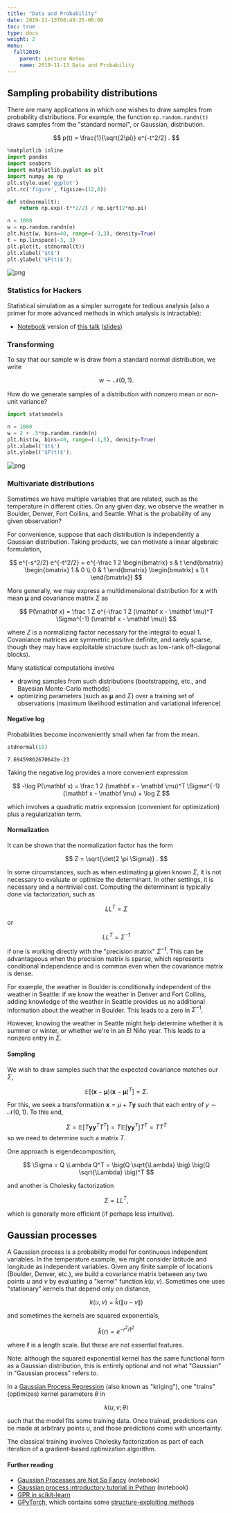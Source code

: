 ```yaml
---
title: "Data and Probability"
date: 2019-11-13T06:49:25-06:00
toc: true
type: docs
weight: 2
menu:
  fall2019:
    parent: Lecture Notes
    name: 2019-11-13 Data and Probability
---
```


## Sampling probability distributions

There are many applications in which one wishes to draw samples from probability distributions.  For example, the function `np.random.randn(t)` draws samples from the "standard normal", or Gaussian, distribution.

$$ p(t) = \frac{1}{\sqrt{2\pi}} e^{-t^2/2} . $$


```python
%matplotlib inline
import pandas
import seaborn
import matplotlib.pyplot as plt
import numpy as np
plt.style.use('ggplot')
plt.rc('figure', figsize=(12,8))

def stdnormal(t):
    return np.exp(-t**2/2) / np.sqrt(2*np.pi)

n = 1000
w = np.random.randn(n)
plt.hist(w, bins=40, range=(-3,3), density=True)
t = np.linspace(-3, 3)
plt.plot(t, stdnormal(t))
plt.xlabel('$t$')
plt.ylabel('$P(t)$');
```


![png](./lecture_1_0.png)


### Statistics for Hackers

Statistical simulation as a simpler surrogate for tedious analysis (also a primer for more advanced methods in which analysis is intractable):

* [Notebook](http://christopherroach.com/articles/statistics-for-hackers/) version of [this talk](https://youtu.be/Iq9DzN6mvYA) ([slides](https://speakerdeck.com/jakevdp/statistics-for-hackers))

### Transforming

To say that our sample $w$ is draw from a standard normal distribution, we write

$$ w \sim \mathcal N(0,1) . $$

How do we generate samples of a distribution with nonzero mean or non-unit variance?


```python
import statsmodels

n = 1000
w = 2 + .5*np.random.randn(n)
plt.hist(w, bins=40, range=(-1,5), density=True)
plt.xlabel('$t$')
plt.ylabel('$P(t)$');
```


![png](./lecture_4_0.png)


### Multivariate distributions

Sometimes we have multiple variables that are related, such as the temperature in different cities.  On any given day, we observe the weather in Boulder, Denver, Fort Collins, and Seattle.  What is the probability of any given observation?

For convenience, suppose that each distribution is independently a Gaussian distribution.  Taking products, we can motivate a linear algebraic formulation,

$$ e^{-s^2/2} e^{-t^2/2} = e^{-\frac 1 2 \begin{bmatrix} s & t \end{bmatrix} \begin{bmatrix} 1 & 0 \\ 0 & 1 \end{bmatrix} \begin{bmatrix} s \\ t \end{bmatrix}} $$

More generally, we may express a multidimensional distribution for $\mathbf x$ with mean $\mathbf \mu$ and covariance matrix $\Sigma$ as

$$ P(\mathbf x) = \frac 1 Z e^{-\frac 1 2 (\mathbf x - \mathbf \mu)^T \Sigma^{-1} (\mathbf x - \mathbf \mu)} $$

where $Z$ is a normalizing factor necessary for the integral to equal 1.  Covaniance matrices are symmetric positive definite, and rarely sparse, though they may have exploitable structure (such as low-rank off-diagonal blocks).

Many statistical computations involve

* drawing samples from such distributions (bootstrapping, etc., and Bayesian Monte-Carlo methods)
* optimizing parameters (such as $\mathbf \mu$ and $\Sigma$) over a training set of observations (maximum likelihood estimation and variational inference)

#### Negative log

Probabilities become inconveniently small when far from the mean.


```python
stdnormal(10)
```




    7.69459862670642e-23



Taking the negative log provides a more convenient expression

$$ -\log P(\mathbf x) = \frac 1 2 (\mathbf x - \mathbf \mu)^T \Sigma^{-1} (\mathbf x - \mathbf \mu) + \log Z $$

which involves a quadratic matrix expression (convenient for optimization) plus a regularization term.

#### Normalization

It can be shown that the normalization factor has the form

$$ Z = \sqrt{\det(2 \pi \Sigma)} . $$

In some circumstances, such as when estimating $\mathbf \mu$ given known $\Sigma$, it is not necessary to evaluate or optimize the determinant.  In other settings, it is necessary and a nontrivial cost.
Computing the determinant is typically done via factorization, such as

$$ L L^T = \Sigma $$

or

$$ L L^T = \Sigma^{-1} $$

if one is working directly with the "precision matrix" $\Sigma^{-1}$.  This can be advantageous when the precision matrix is sparse, which represents conditional independence and is common even when the covariance matrix is dense.

For example, the weather in Boulder is conditionally independent of the weather in Seattle: if we know the weather in Denver and Fort Collins, adding knowledge of the weather in Seattle provides us no additional information about the weather in Boulder.  This leads to a zero in $\Sigma^{-1}$.

However, knowing the weather in Seattle might help determine whether it is summer or winter, or whether we're in an El Niño year.  This leads to a nonzero entry in $\Sigma$.

#### Sampling

We wish to draw samples such that the expected covariance matches our $\Sigma$,

$$ \mathbb E\Big[ (\mathbf x - \mathbf \mu) (\mathbf x - \mathbf \mu)^T \Big] = \Sigma . $$

For this, we seek a transformation $\mathbf x = \mu + T \mathbf y$ such that each entry of $y \sim \mathcal N(0,1)$.  To this end,

$$ \Sigma = \mathbb E\Big[ T \mathbf y \mathbf y^T T^T \Big] = T \mathbb E[\mathbf y \mathbf y^T] T^T = T T^T $$
so we need to determine such a matrix $T$.

One approach is eigendecomposition,

$$ \Sigma = Q \Lambda Q^T = \big(Q \sqrt{\Lambda} \big) \big(Q \sqrt{\Lambda} \big)^T $$

and another is Cholesky factorization

$$ \Sigma = L L^T, $$

which is generally more efficient (if perhaps less intuitive).

## Gaussian processes

A Gaussian process is a probability model for continuous independent variables.  In the temperature example, we might consider latitude and longitude as independent variables.  Given any finite sample of locations (Boulder, Denver, etc.), we build a covariance matrix between any two points $u$ and $v$ by evaluating a "kernel" function $k(u,v)$.  Sometimes one uses "stationary" kernels that depend only on distance,

$$ k(u,v) = \hat k\big(\lVert u - v \rVert \big) $$

and sometimes the kernels are squared exponentials,

$$ \hat k(r) = e^{-r^2/\ell^2} $$

where $\ell$ is a length scale.  But these are not essential features.

Note: although the squared exponential kernel has the same functional form as a Gaussian distribution, this is entirely optional and not what "Gaussian" in "Gaussian process" refers to.

In a [Gaussian Process Regression](https://en.wikipedia.org/wiki/Kriging) (also known as "kriging"), one "trains" (optimizes) kernel parameters $\theta$ in

$$ k(u, v; \theta) $$

such that the model fits some training data.  Once trained, predictions can be made at arbitrary points $u$, and those predictions come with uncertainty.

The classical training involves Cholesky factorization as part of each iteration of a gradient-based optimization algorithm.

#### Further reading

* [Gaussian Processes are Not So Fancy](https://planspace.org/20181226-gaussian_processes_are_not_so_fancy/) (notebook)
* [Gaussian process introductory tutorial in Python](https://adamian.github.io/talks/Damianou_GP_tutorial.html) (notebook)
* [GPR in scikit-learn](https://scikit-learn.org/stable/modules/gaussian_process.html)
* [GPyTorch](https://gpytorch.readthedocs.io/en/latest/), which contains some [structure-exploiting methods](https://arxiv.org/abs/1809.11165)
